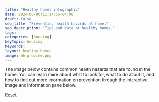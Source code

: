 ```yaml
---
title: "Healthy homes infographic"
date: 2024-06-06T11:14:56-04:00
draft: false
seo_title: "Preventing health hazards at home."
seo_description: "Tips and data on healthy homes."
tags:
categories: [housing]
keyTopic: housing
keywords:
layout: healthy-homes
image: hh-preview.png
---
```


The image below contains common health hazards that are found in the home. You can learn more about what to look for, what to do about it, and how to find out more information on prevention through the interactive image and information pane below.

<a href=".">Reset</a>